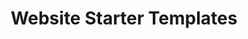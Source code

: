 ---
title: Website Starter Templates
menu: main
weight: 50
type: templates
templates:
  - id: bizland
    tags: [single, multi, product]
     # bootstrap made
  - id: bocor
    tags: [single, multi, product]
     # bootstrap made
  - id: bootslander
    tags: [single, product]
     # bootstrap made
  - id: flexor
    tags: [single, multi, blog, product]
     # bootstrap made
  - id: medilab
    tags: [single, multi]
     # bootstrap made
  - id: mentor
    tags: [single, multi, product]
     # bootstrap made
  - id: company
    tags: [single, multi, product]
     # bootstrap made
  - id: gp
    tags: [single, multi, product]
     # bootstrap made
  - id: imperial
    tags: [single, multi, product]
     # bootstrap made
  - id: siimple
    tags: [single]
     # bootstrap made
  - id: day
    tags: [single, multi, product]
     # bootstrap made
  - id: agency
    tags: [single]
    # start bootstrap
  - id: creative
    tags: [single]
    # start bootstrap
  - id: resume
    tags: [single]
    categories: [resume]
    # start bootstrap
  - id: flexstart
    tags: [blog, multi, single, product]
    # bootstrap made
---